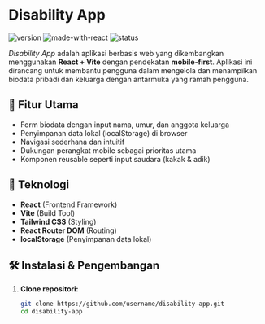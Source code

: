 # Disability App

![version](https://img.shields.io/badge/version-1.0.0-blue.svg)
![made-with-react](https://img.shields.io/badge/Made%20with-React-blue.svg)
![status](https://img.shields.io/badge/status-mobile--first%20ready-success)

_Disability App_ adalah aplikasi berbasis web yang dikembangkan menggunakan **React + Vite** dengan pendekatan **mobile-first**. Aplikasi ini dirancang untuk membantu pengguna dalam mengelola dan menampilkan biodata pribadi dan keluarga dengan antarmuka yang ramah pengguna.

## 📱 Fitur Utama

- Form biodata dengan input nama, umur, dan anggota keluarga
- Penyimpanan data lokal (localStorage) di browser
- Navigasi sederhana dan intuitif
- Dukungan perangkat mobile sebagai prioritas utama
- Komponen reusable seperti input saudara (kakak & adik)

## 🚀 Teknologi

- **React** (Frontend Framework)
- **Vite** (Build Tool)
- **Tailwind CSS** (Styling)
- **React Router DOM** (Routing)
- **localStorage** (Penyimpanan data lokal)

## 🛠️ Instalasi & Pengembangan

1. **Clone repositori:**

   ```bash
   git clone https://github.com/username/disability-app.git
   cd disability-app
   ```
